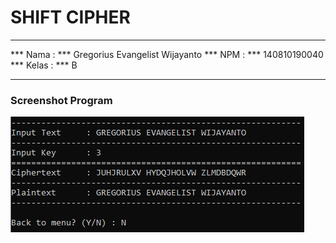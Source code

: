 # SHIFT CIPHER

---

*** Nama  : *** Gregorius Evangelist Wijayanto
*** NPM   : *** 140810190040
*** Kelas : *** B

---

### Screenshot Program
![shift cipher](img/shift.png)